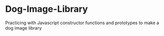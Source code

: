 # Dog-Image-Library
Practicing with Javascript constructor functions and prototypes to make a dog image library
